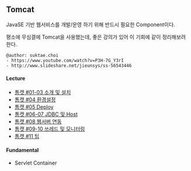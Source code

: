 ## Tomcat
JavaSE 기반 웹서비스를 개발/운영 하기 위해 반드시 필요한 Component이다.

평소에 무심결에 Tomcat을 사용했는데, 좋은 강의가 있어 이 기회에 같이 정리해보려 한다.

```
@author: suktae.choi
- https://www.youtube.com/watch?v=P3H-7G_Y3rI
- http://www.slideshare.net/jieunsys/ss-56543446
```

#### Lecture
 - [톰캣 #01-03 소개 및 설치](https://github.com/agongi/study/tree/master/tomcat/%2301-03)
 - [톰캣 #04 환경설정](https://github.com/agongi/web/tree/master/tomcat/%2304)
 - [톰캣 #05 Deploy](https://github.com/agongi/web/tree/master/tomcat/%2305)
 - [톰캣 #06-07 JDBC 및 Host](https://github.com/agongi/study/tree/master/tomcat/%2306-07)
 - [톰캣 #08 웹서버 연동](https://github.com/agongi/study/tree/master/tomcat/%2308)
 - [톰캣 #09-10 쓰레드 및 모니터링](https://github.com/agongi/study/tree/master/tomcat/%2309-10)
 - [톰캣 #11 팁](https://github.com/agongi/study/tree/master/tomcat/%2311)

#### Fundamental
 - Servlet Container
